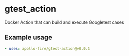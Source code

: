 # gtest_action
Docker Action that can build and execute Googletest cases

## Example usage
```yaml
- uses: apollo-fire/gtest-action@v0.0.1
```

